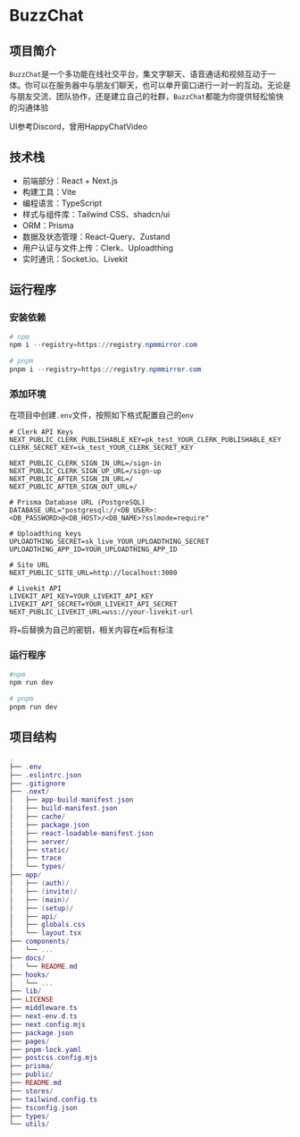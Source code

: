 # BuzzChat

## 项目简介

`BuzzChat`是一个多功能在线社交平台，集文字聊天、语音通话和视频互动于一体。你可以在服务器中与朋友们聊天，也可以单开窗口进行一对一的互动。无论是与朋友交流、团队协作，还是建立自己的社群，`BuzzChat`都能为你提供轻松愉快的沟通体验

UI参考Discord，曾用HappyChatVideo

## 技术栈

- 前端部分：React + Next.js
- 构建工具：Vite
- 编程语言：TypeScript
- 样式与组件库：Tailwind CSS、shadcn/ui
- ORM：Prisma
- 数据及状态管理：React-Query、Zustand
- 用户认证与文件上传：Clerk、Uploadthing
- 实时通讯：Socket.io、Livekit

## 运行程序

### 安装依赖

```powershell
# npm
npm i --registry=https://registry.npmmirror.com

# pnpm
pnpm i --registry=https://registry.npmmirror.com
```

### 添加环境

在项目中创建`.env`文件，按照如下格式配置自己的`env`

```plaintext
# Clerk API Keys
NEXT_PUBLIC_CLERK_PUBLISHABLE_KEY=pk_test_YOUR_CLERK_PUBLISHABLE_KEY
CLERK_SECRET_KEY=sk_test_YOUR_CLERK_SECRET_KEY

NEXT_PUBLIC_CLERK_SIGN_IN_URL=/sign-in
NEXT_PUBLIC_CLERK_SIGN_UP_URL=/sign-up
NEXT_PUBLIC_AFTER_SIGN_IN_URL=/
NEXT_PUBLIC_AFTER_SIGN_OUT_URL=/

# Prisma Database URL (PostgreSQL)
DATABASE_URL="postgresql://<DB_USER>:<DB_PASSWORD>@<DB_HOST>/<DB_NAME>?sslmode=require"

# Uploadthing keys
UPLOADTHING_SECRET=sk_live_YOUR_UPLOADTHING_SECRET
UPLOADTHING_APP_ID=YOUR_UPLOADTHING_APP_ID

# Site URL
NEXT_PUBLIC_SITE_URL=http://localhost:3000

# Livekit API
LIVEKIT_API_KEY=YOUR_LIVEKIT_API_KEY
LIVEKIT_API_SECRET=YOUR_LIVEKIT_API_SECRET
NEXT_PUBLIC_LIVEKIT_URL=wss://your-livekit-url
```

将`=`后替换为自己的密钥，相关内容在`#`后有标注

### 运行程序

```powershell
#npm 
npm run dev

# pnpm
pnpm run dev
```

## 项目结构

```LUA
.
├── .env
├── .eslintrc.json
├── .gitignore
├── .next/
│   ├── app-build-manifest.json
│   ├── build-manifest.json
│   ├── cache/
│   ├── package.json
│   ├── react-loadable-manifest.json
│   ├── server/
│   ├── static/
│   ├── trace
│   └── types/
├── app/
│   ├── (auth)/
│   ├── (invite)/
│   ├── (main)/
│   ├── (setup)/
│   ├── api/
│   ├── globals.css
│   └── layout.tsx
├── components/
│   └── ...
├── docs/
│   └── README.md
├── hooks/
│   └── ...
├── lib/
├── LICENSE
├── middleware.ts
├── next-env.d.ts
├── next.config.mjs
├── package.json
├── pages/
├── pnpm-lock.yaml
├── postcss.config.mjs
├── prisma/
├── public/
├── README.md
├── stores/
├── tailwind.config.ts
├── tsconfig.json
├── types/
└── utils/
```

